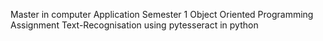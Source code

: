 Master in computer Application
Semester 1
Object Oriented Programming Assignment 
Text-Recognisation using pytesseract in python
